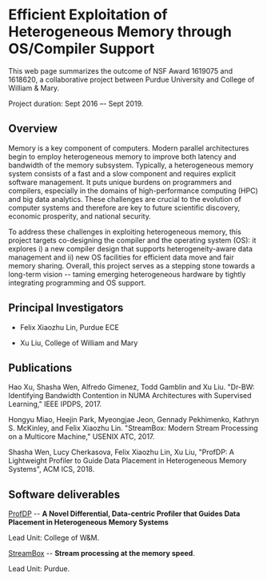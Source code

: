 # Efficient Exploitation of Heterogeneous Memory through OS/Compiler Support 

This web page summarizes the outcome of NSF Award 1619075 and 1618620, a collaborative project between Purdue University and College of William & Mary. 

Project duration: Sept 2016 –- Sept 2019.

## Overview

Memory is a key component of computers. Modern parallel architectures begin to employ heterogeneous memory to improve both latency and bandwidth of the memory subsystem. Typically, a heterogeneous memory system consists of a fast and a slow component and requires explicit software management. It puts unique burdens on programmers and compilers, especially in the domains of high-performance computing (HPC) and big data analytics. These challenges are crucial to the evolution of computer systems and therefore are key to future scientific discovery, economic prosperity, and national security.

To address these challenges in exploiting heterogeneous memory, this project targets co-designing the compiler and the operating system (OS): it explores i) a new compiler design that supports heterogeneity-aware data management and ii) new OS facilities for efficient data move and fair memory sharing. Overall, this project serves as a stepping stone towards a long-term vision -- taming emerging heterogeneous hardware by tightly integrating programming and OS support.


## Principal Investigators

* Felix Xiaozhu Lin, Purdue ECE

* Xu Liu, College of William and Mary

## Publications

Hao Xu, Shasha Wen, Alfredo Gimenez, Todd Gamblin and Xu Liu. "Dr-BW: Identifying Bandwidth Contention in NUMA Architectures with Supervised Learning," IEEE IPDPS, 2017.

Hongyu Miao, Heejin Park, Myeongjae Jeon, Gennady Pekhimenko, Kathryn S. McKinley, and Felix Xiaozhu Lin. "StreamBox: Modern Stream Processing on a Multicore Machine," USENIX ATC, 2017.

Shasha Wen, Lucy Cherkasova, Felix Xiaozhu Lin, Xu Liu, "ProfDP: A Lightweight Profiler to Guide Data Placement in Heterogeneous Memory Systems", ACM  ICS, 2018. 

## Software deliverables

[ProfDP](http://www.cs.wm.edu/~xl10/profdp.html) -- **A Novel Differential, Data-centric Profiler that Guides Data Placement in Heterogeneous Memory Systems** 

Lead Unit: College of W&M. 

[StreamBox](https://xsel.rocks/p/streambox) -- **Stream processing at the memory speed**. 

Lead Unit: Purdue. 
